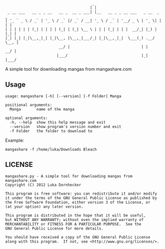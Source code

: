                                            _                                  
                                          | |                                 
     _ __ ___   __ _ _ __   __ _  __ _ ___| |__   __ _ _ __ ___   _ __  _   _ 
    | '_ ` _ \ / _` | '_ \ / _` |/ _` / __| '_ \ / _` | '__/ _ \ | '_ \| | | |
    | | | | | | (_| | | | | (_| | (_| \__ \ | | | (_| | | |  __/_| |_) | |_| |
    |_| |_| |_|\__,_|_| |_|\__, |\__,_|___/_| |_|\__,_|_|  \___(_) .__/ \__, |
                            __/ |                                | |     __/ |
                           |___/                                 |_|    |___/ 

A simple tool for downloading mangas from mangashare.com

## Usage ##

    usage: mangashare [-h] [--version] [-f Folder] Manga
    
    positional arguments:
      Manga       name of the manga
    
    optional arguments:
      -h, --help  show this help message and exit
      --version   show program's version number and exit
      -f Folder   the folder to download to

Example:

    mangashare -f /home/luka/Downloads Bleach

## LICENSE ##

    mangashare.py - A simple tool for downloading mangas from mangashare.com
    Copyright (C) 2012 Luka Dornhecker

    This program is free software: you can redistribute it and/or modify
    it under the terms of the GNU General Public License as published by
    the Free Software Foundation, either version 3 of the License, or
    (at your option) any later version.

    This program is distributed in the hope that it will be useful,
    but WITHOUT ANY WARRANTY; without even the implied warranty of
    MERCHANTABILITY or FITNESS FOR A PARTICULAR PURPOSE.  See the
    GNU General Public License for more details.

    You should have received a copy of the GNU General Public License
    along with this program.  If not, see <http://www.gnu.org/licenses/>.

